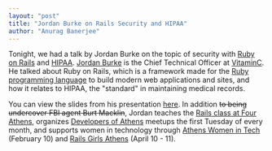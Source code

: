 ```yaml
---
layout: "post"
title: "Jordan Burke on Rails Security and HIPAA"
author: "Anurag Banerjee"
---
```


Tonight, we had a talk by Jordan Burke on the topic of security with [Ruby on Rails](http://rubyonrails.org/) and [HIPAA](http://en.wikipedia.org/wiki/Health_Insurance_Portability_and_Accountability_Act). [Jordan Burke](https://twitter.com/pendragondev) is the Chief Technical Officer at [VitaminC](http://getvitaminc.com/). He talked about Ruby on Rails, which is a framework made for the [Ruby programming language](https://www.ruby-lang.org/en/) to build modern web applications and sites, and how it relates to HIPAA, the "standard" in maintaining medical records.

You can view the slides from his presentation [here](http://vc-rails-security.herokuapp.com/). In addition ~~to being undercover FBI agent Burt Macklin~~, Jordan teaches the [Rails class at Four Athens](http://fourathens.com/railscode), organizes [Developers of Athens](http://www.meetup.com/Greater-Athens-Area-Software-Developers/) meetups the first Tuesday of every month, and supports women in technology through [Athens Women in Tech](http://athenswomenintech.com) (February 10) and [Rails Girls Athens](http://railsgirlsathens.com) (April 10 - 11).